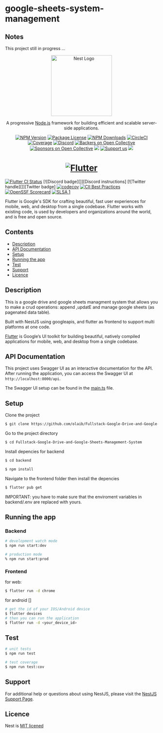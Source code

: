 ﻿# google-sheets-system-management

 ## Notes

 This project still in progress ...

<p align="center">
  <a href="http://nestjs.com/" target="blank"><img src="https://nestjs.com/img/logo-small.svg" width="200" alt="Nest Logo" /></a>
</p>

[circleci-image]: https://img.shields.io/circleci/build/github/nestjs/nest/master?token=abc123def456
[circleci-url]: https://circleci.com/gh/nestjs/nest

  <p align="center">A progressive <a href="http://nodejs.org" target="_blank">Node.js</a> framework for building efficient and scalable server-side applications.</p>
    <p align="center">
<a href="https://www.npmjs.com/~nestjscore" target="_blank"><img src="https://img.shields.io/npm/v/@nestjs/core.svg" alt="NPM Version" /></a>
<a href="https://www.npmjs.com/~nestjscore" target="_blank"><img src="https://img.shields.io/npm/l/@nestjs/core.svg" alt="Package License" /></a>
<a href="https://www.npmjs.com/~nestjscore" target="_blank"><img src="https://img.shields.io/npm/dm/@nestjs/common.svg" alt="NPM Downloads" /></a>
<a href="https://circleci.com/gh/nestjs/nest" target="_blank"><img src="https://img.shields.io/circleci/build/github/nestjs/nest/master" alt="CircleCI" /></a>
<a href="https://coveralls.io/github/nestjs/nest?branch=master" target="_blank"><img src="https://coveralls.io/repos/github/nestjs/nest/badge.svg?branch=master#9" alt="Coverage" /></a>
<a href="https://discord.gg/G7Qnnhy" target="_blank"><img src="https://img.shields.io/badge/discord-online-brightgreen.svg" alt="Discord"/></a>
<a href="https://opencollective.com/nest#backer" target="_blank"><img src="https://opencollective.com/nest/backers/badge.svg" alt="Backers on Open Collective" /></a>
<a href="https://opencollective.com/nest#sponsor" target="_blank"><img src="https://opencollective.com/nest/sponsors/badge.svg" alt="Sponsors on Open Collective" /></a>
  <a href="https://paypal.me/kamilmysliwiec" target="_blank"><img src="https://img.shields.io/badge/Donate-PayPal-ff3f59.svg"/></a>
    <a href="https://opencollective.com/nest#sponsor"  target="_blank"><img src="https://img.shields.io/badge/Support%20us-Open%20Collective-41B883.svg" alt="Support us"></a>
  <a href="https://twitter.com/nestframework" target="_blank"><img src="https://img.shields.io/twitter/follow/nestframework.svg?style=social&label=Follow"></a>
</p>

<a href="https://flutter.dev/">
  <h1 align="center">
    <picture>
      <source media="(prefers-color-scheme: dark)" srcset="https://storage.googleapis.com/cms-storage-bucket/6e19fee6b47b36ca613f.png">
      <img alt="Flutter" src="https://storage.googleapis.com/cms-storage-bucket/c823e53b3a1a7b0d36a9.png">
    </picture>
  </h1>
</a>

[![Flutter CI Status](https://flutter-dashboard.appspot.com/api/public/build-status-badge?repo=flutter)](https://flutter-dashboard.appspot.com/#/build?repo=flutter)
[![Discord badge][]][Discord instructions]
[![Twitter handle][]][Twitter badge]
[![codecov](https://codecov.io/gh/flutter/flutter/branch/master/graph/badge.svg?token=11yDrJU2M2)](https://codecov.io/gh/flutter/flutter)
[![CII Best Practices](https://bestpractices.coreinfrastructure.org/projects/5631/badge)](https://bestpractices.coreinfrastructure.org/projects/5631)
[![OpenSSF Scorecard](https://api.securityscorecards.dev/projects/github.com/flutter/flutter/badge)](https://deps.dev/project/github/flutter%2Fflutter)
[![SLSA 1](https://slsa.dev/images/gh-badge-level1.svg)](https://slsa.dev)

Flutter is Google's SDK for crafting beautiful, fast user experiences for
mobile, web, and desktop from a single codebase. Flutter works with existing
code, is used by developers and organizations around the world, and is free and
open source.

## Contents

- [Description](#description)
- [API Documentation](#api-documentation)
- [Setup](#setup)
- [Running the app](#running-the-app)
- [Test](#test)
- [Support](#support)
- [Licence](#licence)


## Description

This is a google drive and google sheets managment system that allows you to make a crud operations: append ,updatE and manage google sheets (as pagenated data table).

Built with NestJS using googleapis, and flutter as frontend to support multi platforms at one code.

<a href="https://flutter.dev/">Flutter</a> is Google’s UI toolkit for building beautiful, natively compiled applications for mobile, web, and desktop from a single codebase.

## API Documentation

This project uses Swagger UI as an interactive documentation for the API. After running the application, you can access the Swagger UI at `http://localhost:8000/api`.

The Swagger UI setup can be found in the [main.ts](./backend/src/main.ts) file.

## Setup

Clone the project

```bash
$ git clone https://github.com/olaib/Fullstack-Google-Drive-and-Google-Sheets-Management-System-.git
```

Go to the project directory

```bash
$ cd Fullstack-Google-Drive-and-Google-Sheets-Management-System
```

Install depencies for backend

```bash
$ cd backend
```

```bash
$ npm install
```

Navigate to the frontend folder then install the depencies

```bash
$ flutter pub get
```

IMPORTANT: you have to make sure that the enviroment variables in backend/.env are replaced with yours.

## Running the app

### Backend

```bash
# development watch mode
$ npm run start:dev

# production mode
% npm run start:prod
```

### Frontend

for web:

```bash
$ flutter run -d chrome
```

for android []

```bash
# get the id of your IOS/Android device 
$ flutter devices
# then you can run the application
$ flutter run -d <your_device_id>
```


## Test

```bash
# unit tests
$ npm run test

# test coverage
$ npm run test:cov
```

## Support

For additional help or questions about using NestJS, please visit the [NestJS Support Page](https://docs.nestjs.com/support).

## Licence

Nest is [MIT licened](LICENSE)
